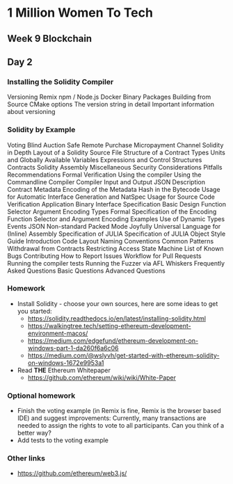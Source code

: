 # 1 Million Women To Tech 

## Week 9 Blockchain

## Day 2

### Installing the Solidity Compiler
Versioning
Remix
npm / Node.js
Docker
Binary Packages
Building from Source
CMake options
The version string in detail
Important information about versioning

### Solidity by Example
Voting
Blind Auction
Safe Remote Purchase
Micropayment Channel
Solidity in Depth
Layout of a Solidity Source File
Structure of a Contract
Types
Units and Globally Available Variables
Expressions and Control Structures
Contracts
Solidity Assembly
Miscellaneous
Security Considerations
Pitfalls
Recommendations
Formal Verification
Using the compiler
Using the Commandline Compiler
Compiler Input and Output JSON Description
Contract Metadata
Encoding of the Metadata Hash in the Bytecode
Usage for Automatic Interface Generation and NatSpec
Usage for Source Code Verification
Application Binary Interface Specification
Basic Design
Function Selector
Argument Encoding
Types
Formal Specification of the Encoding
Function Selector and Argument Encoding
Examples
Use of Dynamic Types
Events
JSON
Non-standard Packed Mode
Joyfully Universal Language for (Inline) Assembly
Specification of JULIA
Specification of JULIA Object
Style Guide
Introduction
Code Layout
Naming Conventions
Common Patterns
Withdrawal from Contracts
Restricting Access
State Machine
List of Known Bugs
Contributing
How to Report Issues
Workflow for Pull Requests
Running the compiler tests
Running the Fuzzer via AFL
Whiskers
Frequently Asked Questions
Basic Questions
Advanced Questions

### Homework
- Install Solidity - choose your own sources, here are some ideas to get you started:
  - https://solidity.readthedocs.io/en/latest/installing-solidity.html
  - https://walkingtree.tech/setting-ethereum-development-environment-macos/
  - https://medium.com/edgefund/ethereum-development-on-windows-part-1-da260f6a6c06
  - https://medium.com/@wslyvh/get-started-with-ethereum-solidity-on-windows-1672e9953a1
- Read **THE** Ethereum Whitepaper
  - https://github.com/ethereum/wiki/wiki/White-Paper

### Optional homework
- Finish the voting example (in Remix is fine, Remix is the browser based IDE) and suggest improvements: Currently, many transactions are needed to assign the rights to vote to all participants. Can you think of a better way?
- Add tests to the voting example

### Other links
- https://github.com/ethereum/web3.js/

